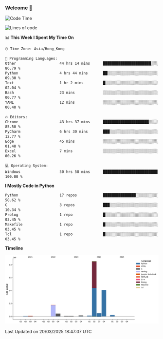 ### Welcome 👋

<!--START_SECTION:waka-->
![Code Time](http://img.shields.io/badge/Code%20Time-1%2C683%20hrs%206%20mins-blue)

![Lines of code](https://img.shields.io/badge/From%20Hello%20World%20I%27ve%20Written-4.0%20million%20lines%20of%20code-blue)

📊 **This Week I Spent My Time On** 

```text
🕑︎ Time Zone: Asia/Hong_Kong

💬 Programming Languages: 
Other                    44 hrs 14 mins      ██████████████████████░░░   86.79 % 
Python                   4 hrs 44 mins       ██░░░░░░░░░░░░░░░░░░░░░░░   09.30 % 
Text                     1 hr 2 mins         █░░░░░░░░░░░░░░░░░░░░░░░░   02.04 % 
Bash                     23 mins             ░░░░░░░░░░░░░░░░░░░░░░░░░   00.77 % 
YAML                     12 mins             ░░░░░░░░░░░░░░░░░░░░░░░░░   00.40 % 

🔥 Editors: 
Chrome                   43 hrs 37 mins      █████████████████████░░░░   85.50 % 
PyCharm                  6 hrs 30 mins       ███░░░░░░░░░░░░░░░░░░░░░░   12.77 % 
Edge                     45 mins             ░░░░░░░░░░░░░░░░░░░░░░░░░   01.48 % 
Excel                    7 mins              ░░░░░░░░░░░░░░░░░░░░░░░░░   00.26 % 

💻 Operating System: 
Windows                  50 hrs 58 mins      █████████████████████████   100.00 % 
```

**I Mostly Code in Python** 

```text
Python                   17 repos            ███████████████░░░░░░░░░░   58.62 % 
C                        3 repos             ███░░░░░░░░░░░░░░░░░░░░░░   10.34 % 
Prolog                   1 repo              █░░░░░░░░░░░░░░░░░░░░░░░░   03.45 % 
Makefile                 1 repo              █░░░░░░░░░░░░░░░░░░░░░░░░   03.45 % 
Tcl                      1 repo              █░░░░░░░░░░░░░░░░░░░░░░░░   03.45 % 
```



**Timeline**

![Lines of Code chart](https://raw.githubusercontent.com/xhj2501/xhj2501/main/assets/bar_graph.png)


 Last Updated on 20/03/2025 18:47:07 UTC
<!--END_SECTION:waka-->

